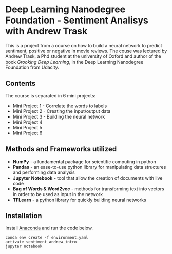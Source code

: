 # Deep Learning Nanodegree Foundation - Sentiment Analisys with Andrew Trask

This is a project from a course on how to build a neural network to predict sentiment, positive or negative in movie reviews. 
The couse was lectured by Andrew Trask, a Phd student at the university of Oxford and author of the book _Grooking Deep Learning_, 
in the Deep Learning Nanodegree Foundation from Udacity.

## Contents

The course is separated in 6 mini projects:

- Mini Project 1 - Correlate the words to labels
- Mini Project 2 - Creating the input/output data
- Mini Project 3 - Building the neural network
- Mini Project 4
- Mini Project 5
- Mini Project 6

## Methods and Frameworks utilized

- **NumPy** - a fundamental package for scientific computing in python
- **Pandas** - an ease-to-use python library for manipulating data structures and performing data analysis
- **Jupyter Notebook** - tool that allow the creation of documents with live code
- **Bag of Words & Word2vec** - methods for transforming text into vectors in order to be used as input in the network
- **TFLearn** - a python library for quickly building neural networks

## Installation

Install [Anaconda](https://www.continuum.io/downloads) and run the code below.

```
conda env create -f environment.yaml
activate sentiment_andrew_intro
jupyter notebook
```